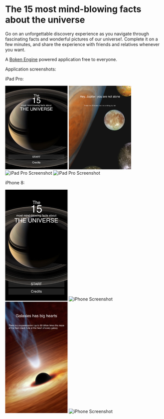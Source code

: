# The 15 most mind-blowing facts about the universe

Go on an unforgettable discovery experience as you navigate through fascinating facts and wonderful pictures of our universe!. Complete it on a few minutes, and share the experience with friends and relatives whenever you want.

A [Boken Engine](https://github.com/boken-engine/boken-engine/) powered application free to everyone.

Application screenshots:

iPad Pro:

<img src="doc/screenshots/iPadPro-1.png" alt="iPad Pro Screenshot" width="200"/> <img src="doc/screenshots/iPadPro-2.png" alt="iPad Pro Screenshot" width="200"/> <img src="doc/screenshots/iPadPro-3.png" alt="iPad Pro Screenshot" width="200"/> <img src="doc/screenshots/iPadPro-4.png" alt="iPad Pro Screenshot" width="200"/> 

iPhone 8:

<img src="doc/screenshots/iPhone8-1.png" alt="iPhone Screenshot" width="200"/> <img src="doc/screenshots/iPhone8-2.png" alt="iPhone Screenshot" width="200"/> <img src="doc/screenshots/iPhone8-3.png" alt="iPhone Screenshot" width="200"/> <img src="doc/screenshots/iPhone8-4.png" alt="iPhone Screenshot" width="200"/>
